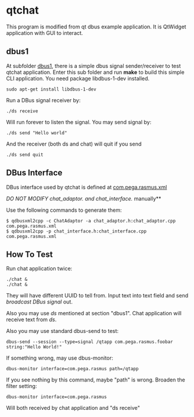 qtchat
======

This program is modified from qt dbus example application.
It is QtWidget application with GUI to interact.


dbus1
-----

At subfolder [dbus1][2], there is a simple dbus signal sender/receiver 
to test qtchat application. Enter this sub folder and run __make__ to 
build this simple CLI application. You need package 
libdbus-1-dev installed.
```
sudo apt-get install libdbus-1-dev
```
Run a DBus signal receiver by:
```
./ds receive
```
Will run forever to listen the signal.
You may send signal by:
```
./ds send "Hello world"
```
And the receiver (both ds and chat) will quit if you send
```
./ds send quit
```


DBus Interface
--------------

DBus interface used by qtchat is defined at [com.pega.rasmus.xml][1]

**DO NOT MODIFY chat_adaptor.* and chat_interface.* manually**

Use the following commands to generate them:
```
$ qdbusxml2cpp -c ChatAdaptor -a chat_adaptor.h:chat_adaptor.cpp com.pega.rasmus.xml
$ qdbusxml2cpp -p chat_interface.h:chat_interface.cpp com.pega.rasmus.xml
```

[1]: ./com.pega.rasmus.xml
[2]: ./dbus1/

How To Test
-----------
Run chat application twice:
```
./chat &
./chat &
```
They will have different UUID to tell from.
Input text into text field and send _broadcast DBus signal_ out.

Also you may use *ds* mentioned at section "dbus1". Chat application will 
receive text from *ds*.

Also you may use standard dbus-send to test:
```
dbus-send --session --type=signal /qtapp com.pega.rasmus.foobar string:"Hello World!"
```
If something wrong, may use dbus-monitor:
```
dbus-monitor interface=com.pega.rasmus path=/qtapp
```
If you see nothing by this command, maybe "path" is wrong.
Broaden the filter setting:
```
dbus-monitor interface=com.pega.rasmus
```

Will both received by chat application and "ds receive"

